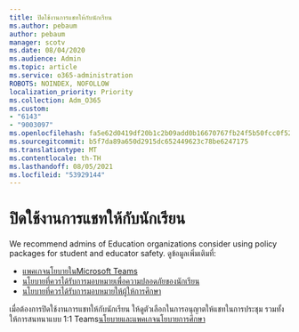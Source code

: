 ```yaml
---
title: ปิดใช้งานการแชทให้กับนักเรียน
ms.author: pebaum
author: pebaum
manager: scotv
ms.date: 08/04/2020
ms.audience: Admin
ms.topic: article
ms.service: o365-administration
ROBOTS: NOINDEX, NOFOLLOW
localization_priority: Priority
ms.collection: Adm_O365
ms.custom:
- "6143"
- "9003097"
ms.openlocfilehash: fa5e62d0419df20b1c2b09add0b16670767fb24f5b50fcc0f5246fa48299f07b
ms.sourcegitcommit: b5f7da89a650d2915dc652449623c78be6247175
ms.translationtype: MT
ms.contentlocale: th-TH
ms.lasthandoff: 08/05/2021
ms.locfileid: "53929144"
---
```

# <a name="disable-chat-for-students"></a>ปิดใช้งานการแชทให้กับนักเรียน

We recommend admins of Education organizations consider using policy packages for student and educator safety. ดูข้อมูลเพิ่มเติมที่:

- [แพคเกจนโยบายในMicrosoft Teams](https://docs.microsoft.com/microsoftteams/policy-packages-edu#policy-packages-in-microsoft-teams)
- [นโยบายที่ควรได้รับการมอบหมายเพื่อความปลอดภัยของนักเรียน](https://docs.microsoft.com/microsoftteams/policy-packages-edu#policies-that-should-be-assigned-for-student-safety)
- [นโยบายที่ควรได้รับการมอบหมายให้ผู้ให้การศึกษา](https://docs.microsoft.com/microsoftteams/policy-packages-edu#policies-that-should-be-assigned-for-educators) 

เมื่อต้องการปิดใช้งานการแชทให้กับนักเรียน ให้ดูตัวเลือกในการอนุญาตให้แชทในการประชุม รวมทั้งให้การสนทนาแบบ 1:1 Teams[นโยบายและแพคเกจนโยบายการศึกษา](https://docs.microsoft.com/microsoftteams/policy-packages-edu)